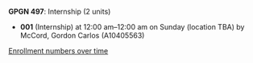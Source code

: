 **GPGN 497**: Internship (2 units)

- **001** (Internship) at 12:00 am–12:00 am on Sunday (location TBA) by McCord, Gordon Carlos (A10405563)

[Enrollment numbers over time](./GPGN497.tsv)
